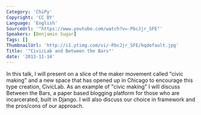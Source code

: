```yaml
---
Category: 'ChiPy'
Copyright: 'CC BY'
Language: 'English'
SourceUrl: '"https://www.youtube.com/watch?v=-PbcJjr_SFE"'
Speakers: [Benjamin Sugar]
Tags: []
ThumbnailUrl: 'http://i1.ytimg.com/vi/-PbcJjr_SFE/hqdefault.jpg'
Title: '"CivicLab and Between the Bars"'
date: '2013-11-14'
---
```

In this talk, I will present on a slice of the maker movement called "civic making" and a new space that has opened up in Chicago to encourage this type creation, CivicLab.  As an example of "civic making" I will discuss Between the Bars, a paper based blogging platform for those who are incarcerated, built in Django.  I will also discuss our choice in framework and the pros/cons of our approach.